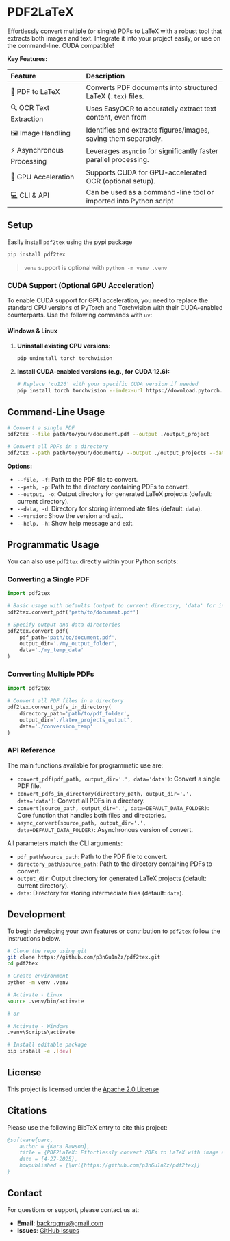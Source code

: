 # PDF2LaTeX

Effortlessly convert multiple (or single) PDFs to LaTeX with a robust tool that extracts both images
and text. Integrate it into your project easily, or use on the command-line. CUDA compatible!

**Key Features:**

| Feature                     | Description                                                      |
| :-------------------------- | :--------------------------------------------------------------- |
| 📄 PDF to LaTeX             | Converts PDF documents into structured LaTeX (`.tex`) files.     |
| 🔍 OCR Text Extraction      | Uses EasyOCR to accurately extract text content, even from       |
| 🖼️ Image Handling           | Identifies and extracts figures/images, saving them separately.  |
| ⚡ Asynchronous Processing   | Leverages `asyncio` for significantly faster parallel processing.|
| 🚀 GPU Acceleration         | Supports CUDA for GPU-accelerated OCR (optional setup).          |
| 💻 CLI & API   | Can be used as a command-line tool or imported into Python script             |

## Setup

Easily install `pdf2tex` using the pypi package

```bash
pip install pdf2tex
```

> `venv` support is optional with `python -m venv .venv`

### CUDA Support (Optional GPU Acceleration)

To enable CUDA support for GPU acceleration, you need to replace the standard CPU versions of PyTorch and Torchvision with their CUDA-enabled counterparts. Use the following commands with `uv`:

#### Windows & Linux

1.  **Uninstall existing CPU versions:**
    ```bash
    pip uninstall torch torchvision
    ```

2.  **Install CUDA-enabled versions (e.g., for CUDA 12.6):**
    ```bash
    # Replace 'cu126' with your specific CUDA version if needed
    pip install torch torchvision --index-url https://download.pytorch.org/whl/cu126
    ```

## Command-Line Usage

```bash
# Convert a single PDF
pdf2tex --file path/to/your/document.pdf --output ./output_project

# Convert all PDFs in a directory
pdf2tex --path path/to/your/documents/ --output ./output_projects --data ./temp_data
```

**Options:**

* `--file, -f`: Path to the PDF file to convert.
* `--path, -p`: Path to the directory containing PDFs to convert.
* `--output, -o`: Output directory for generated LaTeX projects (default: current directory).
* `--data, -d`: Directory for storing intermediate files (default: `data`).
* `--version`: Show the version and exit.
* `--help, -h`: Show help message and exit.

## Programmatic Usage

You can also use `pdf2tex` directly within your Python scripts:

### Converting a Single PDF

```python
import pdf2tex

# Basic usage with defaults (output to current directory, 'data' for intermediate files)
pdf2tex.convert_pdf('path/to/document.pdf')

# Specify output and data directories
pdf2tex.convert_pdf(
    pdf_path='path/to/document.pdf',
    output_dir='./my_output_folder',
    data='./my_temp_data'
)
```

### Converting Multiple PDFs

```python
import pdf2tex

# Convert all PDF files in a directory
pdf2tex.convert_pdfs_in_directory(
    directory_path='path/to/pdf_folder',
    output_dir='./latex_projects_output',
    data='./conversion_temp'
)
```

### API Reference

The main functions available for programmatic use are:

* `convert_pdf(pdf_path, output_dir='.', data='data')`: Convert a single PDF file.
* `convert_pdfs_in_directory(directory_path, output_dir='.', data='data')`: Convert all PDFs in a directory.
* `convert(source_path, output_dir='.', data=DEFAULT_DATA_FOLDER)`: Core function that handles both files and directories.
* `async_convert(source_path, output_dir='.', data=DEFAULT_DATA_FOLDER)`: Asynchronous version of convert.

All parameters match the CLI arguments:
* `pdf_path`/`source_path`: Path to the PDF file to convert.
* `directory_path`/`source_path`: Path to the directory containing PDFs to convert.
* `output_dir`: Output directory for generated LaTeX projects (default: current directory).
* `data`: Directory for storing intermediate files (default: `data`).

## Development

To begin developing your own features or contribution to `pdf2tex` follow the instructions below.

```bash
# Clone the repo using git
git clone https://github.com/p3nGu1nZz/pdf2tex.git
cd pdf2tex

# Create environment
python -m venv .venv

# Activate - Linux
source .venv/bin/activate

# or

# Activate - Windows
.venv\Scripts\activate

# Install editable package
pip install -e .[dev]

```

## License

This project is licensed under the [Apache 2.0 License](LICENSE)

## Citations

Please use the following BibTeX entry to cite this project:

```bibtex
@software{oarc,
    author = {Kara Rawson},
    title = {PDF2LaTeX: Effortlessly convert PDFs to LaTeX with image extraction.},
    date = {4-27-2025},
    howpublished = {\url{https://github.com/p3nGu1nZz/pdf2tex}}
}
```

## Contact

For questions or support, please contact us at:

- **Email**: <backrqqms@gmail.com>
- **Issues**: [GitHub Issues](https://github.com/p3nGu1nZz/pdf2tex/issues)

